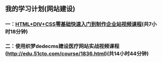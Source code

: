 ##  我的学习计划(网站建设)

### 一：[HTML+DIV+CSS零基础快速入门到制作企业站视频课程](https://github.com/shallran/mylife/blob/master/first.md)(共7小时18分钟)


### 二：使用织梦dedecms建设医疗网站实战视频课程(http://edu.51cto.com/course/1836.html)(共14小时44分钟)


